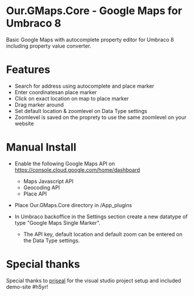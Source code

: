 # Our.GMaps.Core - Google Maps for Umbraco 8
Basic Google Maps with autocomplete property editor for Umbraco 8 including property value converter.

# Features
- Search for address using autocomplete and place marker
- Enter coordinatesan place marker
- Click on exact location on map to place marker
- Drag marker around
- Set default location & zoomlevel on Data Type settings
- Zoomlevel is saved on the proprety to use the same zoomlevel on your website

# Manual Install

- Enable the following Google Maps API on https://console.cloud.google.com/home/dashboard
  - Maps Javascript API
  - Geocoding API
  - Place API

- Place Our.GMaps.Core directory in /App_plugins
- In Umbraco backoffice in the Settings section create a new datatype of type "Google Maps Single Marker".
  - The API key, default location and default zoom can be entered on the Data Type settings.

# Special thanks
Special thanks to [prjseal](https://github.com/prjseal) for the visual studio project setup and included demo-site #h5yr!
